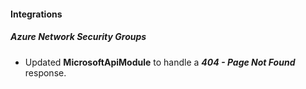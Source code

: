 
#### Integrations
##### Azure Network Security Groups
- Updated **MicrosoftApiModule** to handle a ***404 - Page Not Found*** response.

